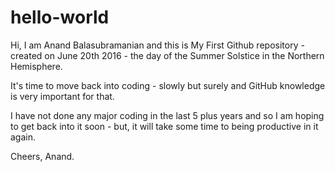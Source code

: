 # hello-world
Hi, I am Anand Balasubramanian and this is My First Github repository - created on June 20th 2016 - the day of the Summer Solstice in the Northern Hemisphere.

It's time to move back into coding - slowly but surely and GitHub knowledge is very important for that.

I have not done any major coding in the last 5 plus years and so I am hoping to get back into it soon - but, it will take some time to being productive in it again.

Cheers,
Anand.


